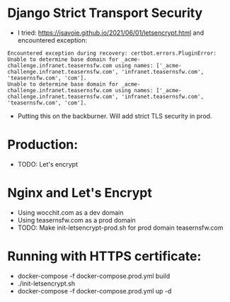 # Django Strict Transport Security

<!-- - Following this guide https://timonweb.com/django/https-django-development-server-ssl-certificate/
- Install mkcert
- Goto root of django project `src/backend/teaser`
- Generate key.pem, cert.pem using `mkcert -install` -->
- I tried: https://jsavoie.github.io/2021/06/01/letsencrypt.html and encountered exception:
```
Encountered exception during recovery: certbot.errors.PluginError: Unable to determine base domain for _acme-challenge.infranet.teasernsfw.com using names: ['_acme-challenge.infranet.teasernsfw.com', 'infranet.teasernsfw.com', 'teasernsfw.com', 'com'].
Unable to determine base domain for _acme-challenge.infranet.teasernsfw.com using names: ['_acme-challenge.infranet.teasernsfw.com', 'infranet.teasernsfw.com', 'teasernsfw.com', 'com'].
```
- Putting this on the backburner. Will add strict TLS security in prod.

# Production:

- TODO: Let's encrypt

# Nginx and Let's Encrypt

- Using wocchit.com as a dev domain
- Using teasernsfw.com as a prod domain
- TODO: Make init-letsencrypt-prod.sh for prod domain teasernsfw.com

# Running with HTTPS certificate:
- docker-compose -f docker-compose.prod.yml build
- ./init-letsencrypt.sh
- docker-compose -f docker-compose.prod.yml up -d

